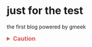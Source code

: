 # just for the test
the first blog powered by gmeek
<details>
  <summary style="font-size:16px; font-weight:bold; color:#d9534f; cursor:pointer;">
    Caution
  </summary>
  <div style="border: 1px solid #f5c6cb; padding: 15px; background-color: #f8d7da; border-radius: 5px; color: #721c24; margin-top: 10px;">
    请注意操作的正确性！错误的配置可能导致系统崩溃或无法正常运行。<br>
    修改配置文件前，请务必备份重要数据，确保可以还原。
  </div>
</details>